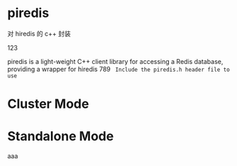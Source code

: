 # piredis

对 hiredis 的 c++ 封装

123

piredis is a light-weight C++ client library for accessing a Redis database, providing a wrapper for hiredis
789
` Include the piredis.h header file to use`

# Cluster Mode

# Standalone Mode


aaa
